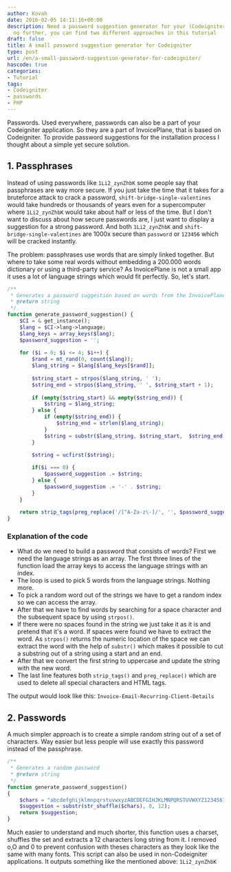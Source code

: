 ```yaml
---
author: Kovah
date: 2016-02-05 14:11:16+00:00
description: Need a password suggestion generator for your (Codeigniter) app? Look
  no further, you can find two different approaches in this tutorial
draft: false
title: A small password suggestion generator for Codeigniter
type: post
url: /en/a-small-password-suggestion-generator-for-codeigniter/
hascode: true
categories:
- Tutorial
tags:
- Codeigniter
- passwords
- PHP
---
```


Passwords. Used everywhere, passwords can also be a part of your Codeigniter application. So they are a part of InvoicePlane, that is based on Codeigniter. To provide password suggestions for the installation process I thought about a simple yet secure solution.

## 1. Passphrases

Instead of using passwords like `1Li2_zynZhbK` some people say that passphrases are way more secure. If you just take the time that it takes for a bruteforce attack to crack a password, `shift-bridge-single-valentines` would take hundreds or thousands of years even for a supercomputer where `1Li2_zynZhbK` would take about half or less of the time. But I don't want to discuss about how secure passwords are, I just want to display a suggestion for a strong password. And both `1Li2_zynZhbK` and `shift-bridge-single-valentines` are 1000x secure than `password` or `123456` which will be cracked instantly.

The problem: passphrases use words that are simply linked together. But where to take some real words without embedding a 200.000 words dictionary or using a third-party service? As InvoicePlane is not a small app it uses a lot of language strings which would fit perfectly. So, let's start.

```php
/**
 * Generates a password suggestion based on words from the InvoicePlane language files
 * @return string
 */
function generate_password_suggestion() {
    $CI = & get_instance();
    $lang = $CI->lang->language;
    $lang_keys = array_keys($lang);
    $password_suggestion = '';
    
    for ($i = 0; $i <= 4; $i++) {
        $rand = mt_rand(0, count($lang));
        $lang_string = $lang[$lang_keys[$rand]];
        
        $string_start = strpos($lang_string, ' ');
        $string_end = strpos($lang_string, ' ', $string_start + 1);
        
        if (empty($string_start) && empty($string_end)) {
            $string = $lang_string;
        } else {
            if (empty($string_end)) {
                $string_end = strlen($lang_string);
            }
            $string = substr($lang_string, $string_start,  $string_end - $string_start);
        }

        $string = ucfirst($string);
        
        if($i === 0) {
            $password_suggestion .= $string;
        } else {
            $password_suggestion .= '-' . $string;
        }
    }
    
    return strip_tags(preg_replace('/[^A-Za-z\-]/', '', $password_suggestion));
}
```

### Explanation of the code

  * What do we need to build a password that consists of words? First we need the language strings as an array. The first three lines of the function load the array keys to access the language strings with an index.
  * The loop is used to pick 5 words from the language strings. Nothing more.
  * To pick a random word out of the strings we have to get a random index so we can access the array.
  * After that we have to find words by searching for a space character and the subsequent space by using `strpos()`.
  * If there were no spaces found in the string we just take it as it is and pretend that it's a word. If spaces were found we have to extract the word. As `strpos()` returns the numeric location of the space we can extract the word with the help of `substr()` which makes it possible to cut a substring out of a string using a start and an end.
  * After that we convert the first string to uppercase and update the string with the new word.
  * The last line features both `strip_tags()` and `preg_replace()` which are used to delete all special characters and HTML tags.

The output would look like this: `Invoice-Email-Recurring-Client-Details`

## 2. Passwords

A much simpler approach is to create a simple random string out of a set of characters. Way easier but less people will use exactly this password instead of the passphrase.

```php
/**
 * Generates a random password
 * @return string
 */
function generate_password_suggestion()
{
    $chars = "abcdefghijklmnpqrstuvwxyzABCDEFGIHJKLMNPQRSTUVWXYZ123456789-_";
    $suggestion = substr(str_shuffle($chars), 0, 12);
    return $suggestion;
}
```

Much easier to understand and much shorter, this function uses a charset, shuffles the set and extracts a 12 characters long string from it. I removed o,O and 0 to prevent confusion with theses characters as they look like the same with many fonts.
This script can also be used in non-Codeigniter applications. It outputs something like the mentioned above: `1Li2_zynZhbK`
